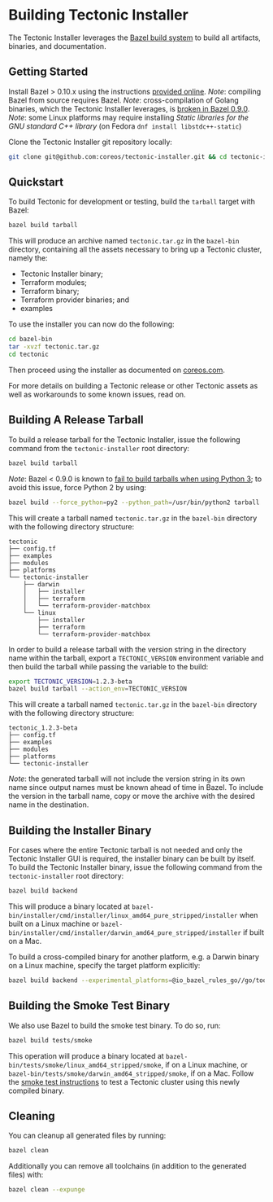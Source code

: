 # Building Tectonic Installer

The Tectonic Installer leverages the [Bazel build system](https://bazel.build/) to build all artifacts, binaries, and documentation.

## Getting Started

Install Bazel > 0.10.x using the instructions [provided online](https://docs.bazel.build/versions/master/install.html).
*Note*: compiling Bazel from source requires Bazel.
*Note*: cross-compilation of Golang binaries, which the Tectonic Installer leverages, is [broken in Bazel 0.9.0](https://github.com/bazelbuild/rules_go/issues/1161).
*Note*: some Linux platforms may require installing _Static libraries for the GNU standard C++ library_ (on Fedora `dnf install libstdc++-static`)

Clone the Tectonic Installer git repository locally:

```sh
git clone git@github.com:coreos/tectonic-installer.git && cd tectonic-installer
```

## Quickstart

To build Tectonic for development or testing, build the `tarball` target with Bazel:

```sh
bazel build tarball
```

This will produce an archive named `tectonic.tar.gz` in the `bazel-bin` directory, containing all the assets necessary to bring up a Tectonic cluster, namely the:

* Tectonic Installer binary;
* Terraform modules;
* Terraform binary;
* Terraform provider binaries; and
* examples

To use the installer you can now do the following:

```sh
cd bazel-bin
tar -xvzf tectonic.tar.gz
cd tectonic
```

Then proceed using the installer as documented on [coreos.com](https://coreos.com/tectonic/docs/).

For more details on building a Tectonic release or other Tectonic assets as well as workarounds to some known issues, read on.

## Building A Release Tarball

To build a release tarball for the Tectonic Installer, issue the following command from the `tectonic-installer` root directory:

```sh
bazel build tarball
```

*Note*: Bazel < 0.9.0 is known to [fail to build tarballs when using Python 3](https://github.com/bazelbuild/bazel/issues/3816); to avoid this issue, force Python 2 by using:

```sh
bazel build --force_python=py2 --python_path=/usr/bin/python2 tarball
```

This will create a tarball named `tectonic.tar.gz` in the `bazel-bin` directory with the following directory structure:

```
tectonic
├── config.tf
├── examples
├── modules
├── platforms
└── tectonic-installer
    ├── darwin
    │   ├── installer
    │   ├── terraform
    │   └── terraform-provider-matchbox
    └── linux
        ├── installer
        ├── terraform
        └── terraform-provider-matchbox
```

In order to build a release tarball with the version string in the directory name within the tarball, export a `TECTONIC_VERSION` environment variable and then build the tarball while passing the variable to the build:

```sh
export TECTONIC_VERSION=1.2.3-beta
bazel build tarball --action_env=TECTONIC_VERSION
```

This will create a tarball named `tectonic.tar.gz` in the `bazel-bin` directory with the following directory structure:

```
tectonic_1.2.3-beta
├── config.tf
├── examples
├── modules
├── platforms
└── tectonic-installer
```

*Note*: the generated tarball will not include the version string in its own name since output names must be known ahead of time in Bazel. To include the version in the tarball name, copy or move the archive with the desired name in the destination.

## Building the Installer Binary

For cases where the entire Tectonic tarball is not needed and only the Tectonic Installer GUI is required, the installer binary can be built by itself.
To build the Tectonic Installer binary, issue the following command from the `tectonic-installer` root directory:

```sh
bazel build backend
```

This will produce a binary located at `bazel-bin/installer/cmd/installer/linux_amd64_pure_stripped/installer` when built on a Linux machine or `bazel-bin/installer/cmd/installer/darwin_amd64_pure_stripped/installer` if built on a Mac.

To build a cross-compiled binary for another platform, e.g. a Darwin binary on a Linux machine, specify the target platform explicitly:

```sh
bazel build backend --experimental_platforms=@io_bazel_rules_go//go/toolchain:darwin_amd64
```

## Building the Smoke Test Binary

We also use Bazel to build the smoke test binary. To do so, run:

```sh
bazel build tests/smoke
```

This operation will produce a binary located at `bazel-bin/tests/smoke/linux_amd64_stripped/smoke`, if on a Linux machine, or `bazel-bin/tests/smoke/darwin_amd64_stripped/smoke`, if on a Mac.
Follow the [smoke test instructions][smoke-test] to test a Tectonic cluster using this newly compiled binary.


## Cleaning

You can cleanup all generated files by running:
```sh
bazel clean
```

Additionally you can remove all toolchains (in addition to the generated files) with:
```sh
bazel clean --expunge
```

[smoke-test]: ../../tests/smoke/README.md
